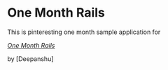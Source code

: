 # One Month Rails

This is pinteresting one month sample application for

[*One Month Rails*](http://onemonthrails.com)

by [Deepanshu]
